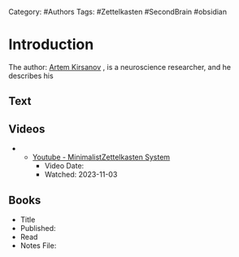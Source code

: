Category: #Authors
Tags:  #Zettelkasten #SecondBrain #obsidian 

# Introduction 
The author: [Artem Kirsanov](https://www.google.com/search?q=Artem+Kirsanov) , is a neuroscience researcher, and he describes his 

## Text


## Videos 
* * [Youtube - MinimalistZettelkasten System](https://www.youtube.com/watch?v=E6ySG7xYgjY)
	* Video Date: 
	* Watched: 2023-11-03


## Books
* Title
* Published: 
* Read
* Notes File: 

